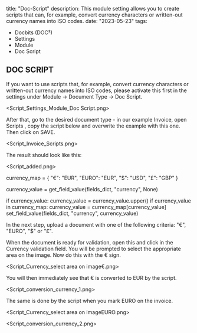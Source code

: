 title: "Doc-Script"
description: This module setting allows you to create scripts that can, for example, convert currency characters or written-out currency names into ISO codes.
date: "2023-05-23"
tags:
  - Docbits (DOC²)
  - Settings
  - Module
  - Doc Script

  ## DOC SCRIPT

  If you want to use scripts that, for example, convert currency characters or written-out currency names into ISO codes, please activate this first in the settings under Module -> Document Type -> Doc Script.

<Script_Settings_Module_Doc Script.png>

After that, go to the desired document type - in our example Invoice, open Scripts , copy the script below and overwrite the example with this one. Then click on SAVE.

<Script_Invoice_Scripts.png>

The result should look like this:

<Script_added.png>


currency_map = {
    "€": "EUR",
    "EURO": "EUR",
    "$": "USD",
    "£": "GBP"
}

currency_value = get_field_value(fields_dict, "currency", None)

if currency_value:
    currency_value = currency_value.upper()
    if currency_value in currency_map:
        currency_value = currency_map[currency_value]
    set_field_value(fields_dict, "currency", currency_value)
 

In the next step, upload a document with one of the following criteria: "€", "EURO", "$" or "£".

When the document is ready for validation, open this and click in the Currency validation field. You will be prompted to select the appropriate area on the image. Now do this with the € sign. 

<Script_Currency_select area on image€.png>

You will then immediately see that € is converted to EUR by the script.

<Script_conversion_currency_1.png>

The same is done by the script when you mark EURO on the invoice.

<Script_Currency_select area on imageEURO.png>

<Script_conversion_currency_2.png>